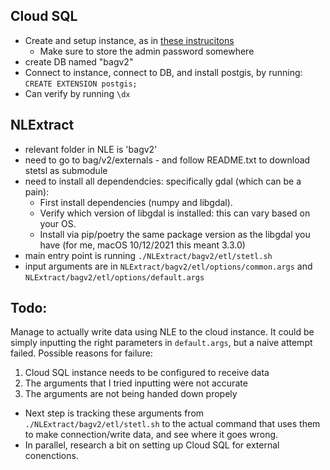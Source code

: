 ## Cloud SQL

- Create and setup instance, as in [these instrucitons](https://cloud.google.com/sql/docs/postgres/quickstart?authuser=2)
  - Make sure to store the admin password somewhere
- create DB named "bagv2"
- Connect to instance, connect to DB, and install postgis, by running: `CREATE EXTENSION postgis;`
- Can verify by running `\dx`


## NLExtract

- relevant folder in NLE is 'bagv2'
- need to go to bag/v2/externals - and follow README.txt to download stetsl as submodule
- need to install all dependendcies: specifically gdal (which can be a pain):
  - First install dependencies (numpy and libgdal).
  - Verify which version of libgdal is installed: this can vary based on your OS.
  - Install via pip/poetry the same package version as the libgdal you have (for me, macOS 10/12/2021 this meant 3.3.0)
- main entry point is running `./NLExtract/bagv2/etl/stetl.sh`
- input arguments are in `NLExtract/bagv2/etl/options/common.args` and `NLExtract/bagv2/etl/options/default.args`

## Todo:

Manage to actually write data using NLE to the cloud instance. It could be simply inputting the right parameters in `default.args`, but a naive attempt failed. Possible reasons for failure:
1. Cloud SQL instance needs to be configured to receive data
2. The arguments that I tried inputting were not accurate
3. The arguments are not being handed down propely


- Next step is tracking these arguments from `./NLExtract/bagv2/etl/stetl.sh` to the actual command that uses them to make connection/write data, and see where it goes wrong.
- In parallel, research a bit on setting up Cloud SQL for external conenctions.
